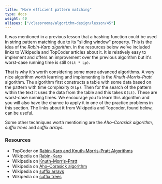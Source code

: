 ```yaml
---
title: "More efficient pattern matching"
type: docs
weight: 40
aliases: ["/classrooms/algorithm-design/lesson/45"]
---
```

It was mentioned in a previous lesson that a hashing function could be used in string pattern matching due to its "sliding window" property. This is the idea of the *Rabin-Karp algorithm*. In the resources below we've included links to Wikipedia and TopCoder articles about it. It is relatively easy to implement and offers an improvement over the previous algorithm but it's worst-case running time is still `O(Lt * Lp)`.

That is why it's worth considering some more advanced algorithms. A very nice algorithm worth learning and implementing is the *Knuth-Morris-Pratt* algorithm. The algorithm first constructs a table with some data based on the pattern with time complexity `O(Lp)`. Then for the search of the pattern within the text it uses the data from the table and this takes `O(Lt)`. These are worst-case running times. We encourage you to learn this algorithm and you will also have the chance to apply it in one of the practice problems in this section. The links about it from Wikipedia and Topcoder, found below, can be useful.

Some other techniques worth mentioning are the *Aho–Corasick algorithm*, *suffix trees* and *suffix arrays*.

### Resources

- TopCoder on <a href="https://www.topcoder.com/thrive/articles/Introduction%20to%20String%20Searching%20Algorithms" target="_blank" rel="noopener noreferrer">Rabin-Karp and Knuth-Morris-Pratt Algorithms</a>
- Wikipedia on <a href="https://en.wikipedia.org/wiki/Rabin%E2%80%93Karp_algorithm" target="_blank" rel="noopener noreferrer">Rabin-Karp</a>
- Wikipedia on <a href="https://en.wikipedia.org/wiki/Knuth%E2%80%93Morris%E2%80%93Pratt_algorithm" target="_blank" rel="noopener noreferrer">Knuth-Morris-Pratt</a>
- Wikipedia on <a href="https://en.wikipedia.org/wiki/Aho%E2%80%93Corasick_algorithm" target="_blank" rel="noopener noreferrer">Aho–Corasick algorithm</a>
- Wikipedia on <a href="https://en.wikipedia.org/wiki/Suffix_array" target="_blank" rel="noopener noreferrer">suffix arrays</a>
- Wikipedia on <a href="https://en.wikipedia.org/wiki/Suffix_tree" target="_blank" rel="noopener noreferrer">suffix trees</a>
